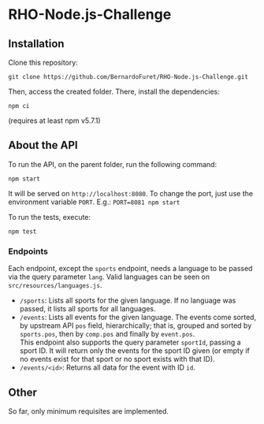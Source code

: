 # RHO-Node.js-Challenge

## Installation
Clone this repository: 
```
git clone https://github.com/BernardoFuret/RHO-Node.js-Challenge.git
```

Then, access the created folder. There, install the dependencies:
```
npm ci
```
(requires at least npm v5.7.1)

## About the API
To run the API, on the parent folder, run the following command:
```
npm start
```
It will be served on `http://localhost:8080`. To change the port, just use the environment variable `PORT`. E.g.: `PORT=8081 npm start`

To run the tests, execute:
```
npm test
```

### Endpoints
Each endpoint, except the `sports` endpoint, needs a language to be passed via the query parameter `lang`. Valid languages can be seen on `src/resources/languages.js`.

* `/sports`: Lists all sports for the given language. If no language was passed, it lists all sports for all languages.
* `/events`: Lists all events for the given language. The events come sorted, by upstream API `pos` field, hierarchically; that is, grouped and sorted by `sports.pos`, then by `comp.pos` and finally by `event.pos`.  
This endpoint also supports the query parameter `sportId`, passing a sport ID. It will return only the events for the sport ID given (or empty if no events exist for that sport or no sport exists with that ID).
* `/events/<id>`: Returns all data for the event with ID `id`.

## Other
So far, only minimum requisites are implemented.
